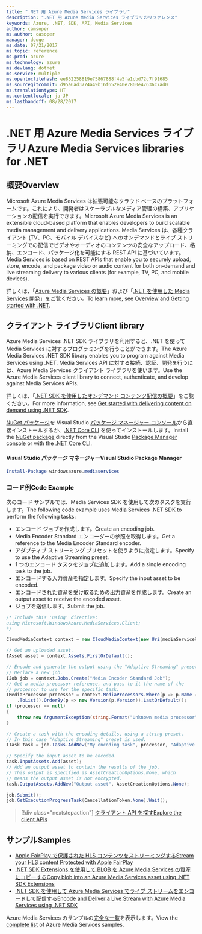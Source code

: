 ```yaml
---
title: ".NET 用 Azure Media Services ライブラリ"
description: ".NET 用 Azure Media Services ライブラリのリファレンス"
keywords: Azure, .NET, SDK, API, Media Services
author: camsoper
ms.author: casoper
manager: douge
ms.date: 07/21/2017
ms.topic: reference
ms.prod: azure
ms.technology: azure
ms.devlang: dotnet
ms.service: multiple
ms.openlocfilehash: ee852258819e75867888f4a5fa1cbd72c7f91685
ms.sourcegitcommit: d95a6ad3774a49b16f652e40e7860e47636c7ad0
ms.translationtype: HT
ms.contentlocale: ja-JP
ms.lasthandoff: 08/28/2017
---
```

# <a name="azure-media-services-libraries-for-net"></a><span data-ttu-id="c7a61-104">.NET 用 Azure Media Services ライブラリ</span><span class="sxs-lookup"><span data-stu-id="c7a61-104">Azure Media Services libraries for .NET</span></span>

## <a name="overview"></a><span data-ttu-id="c7a61-105">概要</span><span class="sxs-lookup"><span data-stu-id="c7a61-105">Overview</span></span>

<span data-ttu-id="c7a61-106">Microsoft Azure Media Services は拡張可能なクラウド ベースのプラットフォームです。これにより、開発者はスケーラブルなメディア管理の構築、アプリケーションの配信を実行できます。</span><span class="sxs-lookup"><span data-stu-id="c7a61-106">Microsoft Azure Media Services is an extensible cloud-based platform that enables developers to build scalable media management and delivery applications.</span></span> <span data-ttu-id="c7a61-107">Media Services は、各種クライアント (TV、PC、モバイル デバイスなど) へのオンデマンドとライブ ストリーミングでの配信でビデオやオーディオのコンテンツの安全なアップロード、格納、エンコード、パッケージ化を可能にする REST API に基づいています。</span><span class="sxs-lookup"><span data-stu-id="c7a61-107">Media Services is based on REST APIs that enable you to securely upload, store, encode, and package video or audio content for both on-demand and live streaming delivery to various clients (for example, TV, PC, and mobile devices).</span></span> 

<span data-ttu-id="c7a61-108">詳しくは、「[Azure Media Services の概要](/azure/media-services/media-services-overview)」および「[.NET を使用した Media Services 開発](/azure/media-services/media-services-dotnet-how-to-use)」をご覧ください。</span><span class="sxs-lookup"><span data-stu-id="c7a61-108">To learn more, see [Overview](/azure/media-services/media-services-overview) and [Getting started with .NET](/azure/media-services/media-services-dotnet-how-to-use).</span></span> 

## <a name="client-library"></a><span data-ttu-id="c7a61-109">クライアント ライブラリ</span><span class="sxs-lookup"><span data-stu-id="c7a61-109">Client library</span></span>

<span data-ttu-id="c7a61-110">Azure Media Services .NET SDK ライブラリを利用すると、.NET を使って Media Services に対するプログラミングを行うことができます。</span><span class="sxs-lookup"><span data-stu-id="c7a61-110">The Azure Media Services .NET SDK library enables you to program against Media Services using .NET.</span></span> <span data-ttu-id="c7a61-111">Media Services API に対する接続、認証、開発を行うには、Azure Media Services クライアント ライブラリを使います。</span><span class="sxs-lookup"><span data-stu-id="c7a61-111">Use the Azure Media Services client library to connect, authenticate, and develop against Media Services APIs.</span></span>  

<span data-ttu-id="c7a61-112">詳しくは、「[.NET SDK を使用したオンデマンド コンテンツ配信の概要](/azure/media-services/media-services-dotnet-get-started)」をご覧ください。</span><span class="sxs-lookup"><span data-stu-id="c7a61-112">For more information, see [Get started with delivering content on demand using .NET SDK](/azure/media-services/media-services-dotnet-get-started).</span></span>

<span data-ttu-id="c7a61-113">[NuGet パッケージ](https://www.nuget.org/packages/windowsazure.mediaservices)を Visual Studio [パッケージ マネージャー コンソール][PackageManager]から直接インストールするか、[.NET Core CLI][DotNetCLI] を使ってインストールします。</span><span class="sxs-lookup"><span data-stu-id="c7a61-113">Install the [NuGet package](https://www.nuget.org/packages/windowsazure.mediaservices) directly from the Visual Studio [Package Manager console][PackageManager] or with the [.NET Core CLI][DotNetCLI].</span></span>

#### <a name="visual-studio-package-manager"></a><span data-ttu-id="c7a61-114">Visual Studio パッケージ マネージャー</span><span class="sxs-lookup"><span data-stu-id="c7a61-114">Visual Studio Package Manager</span></span>

```powershell
Install-Package windowsazure.mediaservices
```

### <a name="code-example"></a><span data-ttu-id="c7a61-115">コード例</span><span class="sxs-lookup"><span data-stu-id="c7a61-115">Code Example</span></span>

<span data-ttu-id="c7a61-116">次のコード サンプルでは、Media Services SDK を使用して次のタスクを実行します。</span><span class="sxs-lookup"><span data-stu-id="c7a61-116">The following code example uses Media Services .NET SDK to perform the following tasks:</span></span>

- <span data-ttu-id="c7a61-117">エンコード ジョブを作成します。</span><span class="sxs-lookup"><span data-stu-id="c7a61-117">Create an encoding job.</span></span>
- <span data-ttu-id="c7a61-118">Media Encoder Standard エンコーダーの参照を取得します。</span><span class="sxs-lookup"><span data-stu-id="c7a61-118">Get a reference to the Media Encoder Standard encoder.</span></span>
- <span data-ttu-id="c7a61-119">アダプティブ ストリーミング プリセットを使うように指定します。</span><span class="sxs-lookup"><span data-stu-id="c7a61-119">Specify to use the Adaptive Streaming preset.</span></span>
- <span data-ttu-id="c7a61-120">1 つのエンコード タスクをジョブに追加します。</span><span class="sxs-lookup"><span data-stu-id="c7a61-120">Add a single encoding task to the job.</span></span>
- <span data-ttu-id="c7a61-121">エンコードする入力資産を指定します。</span><span class="sxs-lookup"><span data-stu-id="c7a61-121">Specify the input asset to be encoded.</span></span>
- <span data-ttu-id="c7a61-122">エンコードされた資産を受け取るための出力資産を作成します。</span><span class="sxs-lookup"><span data-stu-id="c7a61-122">Create an output asset to receive the encoded asset.</span></span>
- <span data-ttu-id="c7a61-123">ジョブを送信します。</span><span class="sxs-lookup"><span data-stu-id="c7a61-123">Submit the job.</span></span>


```csharp
/* Include this 'using' directive:
using Microsoft.WindowsAzure.MediaServices.Client;
*/

CloudMediaContext context = new CloudMediaContext(new Uri(mediaServiceRESTAPIEndpoint), tokenProvider);

// Get an uploaded asset.
IAsset asset = context.Assets.FirstOrDefault();

// Encode and generate the output using the "Adaptive Streaming" preset.
// Declare a new job.
IJob job = context.Jobs.Create("Media Encoder Standard Job");
// Get a media processor reference, and pass to it the name of the 
// processor to use for the specific task.
IMediaProcessor processor = context.MediaProcessors.Where(p => p.Name == mediaProcessorName)
    .ToList().OrderBy(p => new Version(p.Version)).LastOrDefault();
if (processor == null) 
{
    throw new ArgumentException(string.Format("Unknown media processor", mediaProcessorName));
}

// Create a task with the encoding details, using a string preset.
// In this case "Adaptive Streaming" preset is used.
ITask task = job.Tasks.AddNew("My encoding task", processor, "Adaptive Streaming", TaskOptions.None);

// Specify the input asset to be encoded.
task.InputAssets.Add(asset);
// Add an output asset to contain the results of the job. 
// This output is specified as AssetCreationOptions.None, which 
// means the output asset is not encrypted. 
task.OutputAssets.AddNew("Output asset", AssetCreationOptions.None);

job.Submit();
job.GetExecutionProgressTask(CancellationToken.None).Wait();
```

> [!div class="nextstepaction"]
> [<span data-ttu-id="c7a61-124">クライアント API を探す</span><span class="sxs-lookup"><span data-stu-id="c7a61-124">Explore the client APIs</span></span>](/dotnet/api/overview/azure/mediaservices/client)

## <a name="samples"></a><span data-ttu-id="c7a61-125">サンプル</span><span class="sxs-lookup"><span data-stu-id="c7a61-125">Samples</span></span>

- [<span data-ttu-id="c7a61-126">Apple FairPlay で保護された HLS コンテンツをストリーミングする</span><span class="sxs-lookup"><span data-stu-id="c7a61-126">Stream your HLS content Protected with Apple FairPlay</span></span>](https://azure.microsoft.com/resources/samples/media-services-dotnet-dynamic-encryption-with-fairplay/)
- [<span data-ttu-id="c7a61-127">.NET SDK Extensions を使用して BLOB を Azure Media Services の資産にコピーする</span><span class="sxs-lookup"><span data-stu-id="c7a61-127">Copy blob into an Azure Media Services asset using .NET SDK Extensions</span></span>](https://azure.microsoft.com/resources/samples/media-services-dotnet-copy-blob-into-asset/)
- [<span data-ttu-id="c7a61-128">.NET SDK を使用して Azure Media Services でライブ ストリームをエンコードして配信する</span><span class="sxs-lookup"><span data-stu-id="c7a61-128">Encode and Deliver a Live Stream with Azure Media Services using .NET SDK</span></span>](https://azure.microsoft.com/resources/samples/media-services-dotnet-encode-live-stream-with-ams-clear/)

<span data-ttu-id="c7a61-129">Azure Media Services のサンプルの[完全な一覧](https://azure.microsoft.com/resources/samples/?platform=dotnet&service=media-services)を表示します。</span><span class="sxs-lookup"><span data-stu-id="c7a61-129">View the [complete list](https://azure.microsoft.com/resources/samples/?platform=dotnet&service=media-services) of Azure Media Services samples.</span></span>


[PackageManager]: https://docs.microsoft.com/nuget/tools/package-manager-console
[DotNetCLI]: https://docs.microsoft.com/dotnet/core/tools/dotnet-add-package
